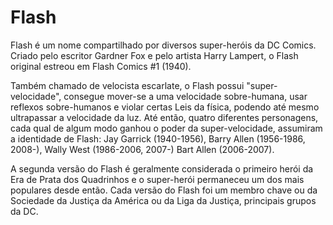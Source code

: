 # Flash

Flash é um nome compartilhado por diversos super-heróis da DC Comics. Criado pelo escritor Gardner Fox e pelo artista Harry Lampert, o Flash original estreou em
Flash Comics #1 (1940).

Também chamado de velocista escarlate, o Flash possui "super-velocidade", consegue mover-se a uma velocidade sobre-humana, usar reflexos sobre-humanos e violar certas Leis da física, podendo até mesmo ultrapassar a velocidade da luz. Até então, quatro diferentes personagens, cada qual de algum modo ganhou o poder da super-velocidade, assumiram a identidade de Flash: Jay Garrick (1940-1956), Barry Allen (1956-1986, 2008-), Wally West (1986-2006, 2007-) Bart Allen (2006-2007).

A segunda versão do Flash é geralmente considerada o primeiro herói da Era de Prata dos Quadrinhos e o super-herói permaneceu um dos mais populares desde então. Cada versão do Flash foi um membro chave ou da Sociedade da Justiça da América ou da Liga da Justiça, principais grupos da DC.
